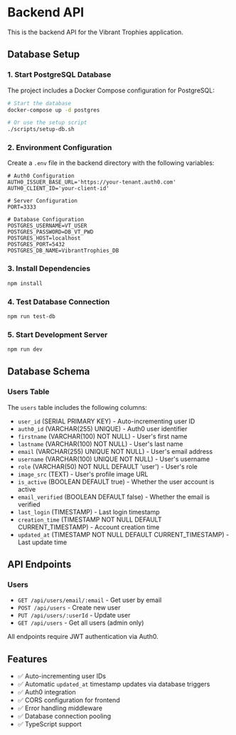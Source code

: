 # Backend API

This is the backend API for the Vibrant Trophies application.

## Database Setup

### 1. Start PostgreSQL Database

The project includes a Docker Compose configuration for PostgreSQL:

```bash
# Start the database
docker-compose up -d postgres

# Or use the setup script
./scripts/setup-db.sh
```

### 2. Environment Configuration

Create a `.env` file in the backend directory with the following variables:

```env
# Auth0 Configuration
AUTH0_ISSUER_BASE_URL='https://your-tenant.auth0.com'
AUTH0_CLIENT_ID='your-client-id'

# Server Configuration
PORT=3333

# Database Configuration
POSTGRES_USERNAME=VT_USER
POSTGRES_PASSWORD=DB_VT_PWD
POSTGRES_HOST=localhost
POSTGRES_PORT=5432
POSTGRES_DB_NAME=VibrantTrophies_DB
```

### 3. Install Dependencies

```bash
npm install
```

### 4. Test Database Connection

```bash
npm run test-db
```

### 5. Start Development Server

```bash
npm run dev
```

## Database Schema

### Users Table

The `users` table includes the following columns:

- `user_id` (SERIAL PRIMARY KEY) - Auto-incrementing user ID
- `auth0_id` (VARCHAR(255) UNIQUE) - Auth0 user identifier
- `firstname` (VARCHAR(100) NOT NULL) - User's first name
- `lastname` (VARCHAR(100) NOT NULL) - User's last name
- `email` (VARCHAR(255) UNIQUE NOT NULL) - User's email address
- `username` (VARCHAR(100) UNIQUE NOT NULL) - User's username
- `role` (VARCHAR(50) NOT NULL DEFAULT 'user') - User's role
- `image_src` (TEXT) - User's profile image URL
- `is_active` (BOOLEAN DEFAULT true) - Whether the user account is active
- `email_verified` (BOOLEAN DEFAULT false) - Whether the email is verified
- `last_login` (TIMESTAMP) - Last login timestamp
- `creation_time` (TIMESTAMP NOT NULL DEFAULT CURRENT_TIMESTAMP) - Account creation time
- `updated_at` (TIMESTAMP NOT NULL DEFAULT CURRENT_TIMESTAMP) - Last update time

## API Endpoints

### Users

- `GET /api/users/email/:email` - Get user by email
- `POST /api/users` - Create new user
- `PUT /api/users/:userId` - Update user
- `GET /api/users` - Get all users (admin only)

All endpoints require JWT authentication via Auth0.

## Features

- ✅ Auto-incrementing user IDs
- ✅ Automatic `updated_at` timestamp updates via database triggers
- ✅ Auth0 integration
- ✅ CORS configuration for frontend
- ✅ Error handling middleware
- ✅ Database connection pooling
- ✅ TypeScript support 